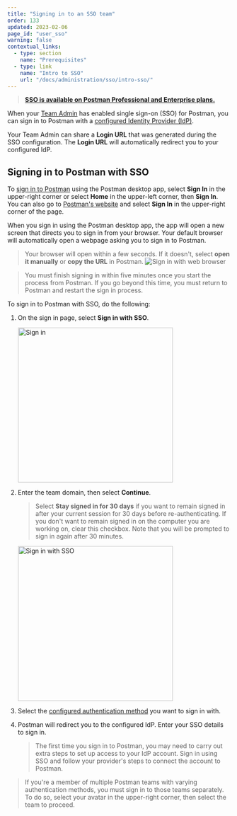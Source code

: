 ```yaml
---
title: "Signing in to an SSO team"
order: 133
updated: 2023-02-06
page_id: "user_sso"
warning: false
contextual_links:
  - type: section
    name: "Prerequisites"
  - type: link
    name: "Intro to SSO"
    url: "/docs/administration/sso/intro-sso/"
---
```


> **[SSO is available on Postman Professional and Enterprise plans.](https://www.postman.com/pricing)**

When your [Team Admin](/docs/collaborating-in-postman/roles-and-permissions/#team-roles) has enabled single sign-on (SSO) for Postman, you can sign in to Postman with a [configured Identity Provider (IdP)](/docs/administration/sso/intro-sso/#identity-providers-supported).

Your Team Admin can share a **Login URL** that was generated during the SSO configuration. The **Login URL** will automatically redirect you to your configured IdP.

## Signing in to Postman with SSO

To [sign in to Postman](/docs/getting-started/postman-account/#signing-in-to-postman) using the Postman desktop app, select **Sign In** in the upper-right corner or select **Home** in the upper-left corner, then **Sign In**. You can also go to [Postman's website](https://www.postman.com/) and select **Sign In** in the upper-right corner of the page.

When you sign in using the Postman desktop app, the app will open a new screen that directs you to sign in from your browser. Your default browser will automatically open a webpage asking you to sign in to Postman.

> Your browser will open within a few seconds. If it doesn't, select **open it manually** or **copy the URL** in Postman. <img src="https://assets.postman.com/postman-docs/v10/sign-in-with-web-browser-v10-2.jpg" alt="Sign in with web browser"/>

<!-- -->

> You must finish signing in within five minutes once you start the process from Postman. If you go beyond this time, you must return to Postman and restart the sign in process.

To sign in to Postman with SSO, do the following:

1. On the sign in page, select **Sign in with SSO**.

    <img src="https://assets.postman.com/postman-docs/sign-in-v9.16.jpg" alt="Sign in" width="350px"/>

1. Enter the team domain, then select **Continue**.

    > Select **Stay signed in for 30 days** if you want to remain signed in after your current session for 30 days before re-authenticating. If you don't want to remain signed in on the computer you are working on, clear this checkbox. Note that you will be prompted to sign in again after 30 minutes.

    <img src="https://assets.postman.com/postman-docs/postman-sign-in-sso-v9.16.jpg" alt="Sign in with SSO" width="350px"/>

1. Select the [configured authentication method](/docs/administration/sso/admin-sso/#configuring-single-sign-on) you want to sign in with.

1. Postman will redirect you to the configured IdP. Enter your SSO details to sign in.

    > The first time you sign in to Postman, you may need to carry out extra steps to set up access to your IdP account. Sign in using SSO and follow your provider's steps to connect the account to Postman.

> If you're a member of multiple Postman teams with varying authentication methods, you must sign in to those teams separately. To do so, select your avatar in the upper-right corner, then select the team to proceed.
